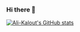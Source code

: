 ### Hi there 👋

[![Ali-Kalout's GitHub stats](https://github-readme-stats.vercel.app/api?username=Ali-Kalout&theme=dark&show_icons=true)](https://github.com/Ali-Kalout/github-readme-stats)


<!--
**Ali-Kalout/Ali-Kalout** is a ✨ _special_ ✨ repository because its `README.md` (this file) appears on your GitHub profile.

Here are some ideas to get you started:

- 🔭 I’m currently working on ...
- 🌱 I’m currently learning ...
- 👯 I’m looking to collaborate on ...
- 🤔 I’m looking for help with ...
- 💬 Ask me about ...
- 📫 How to reach me: ...
- 😄 Pronouns: ...
- ⚡ Fun fact: ...
-->
